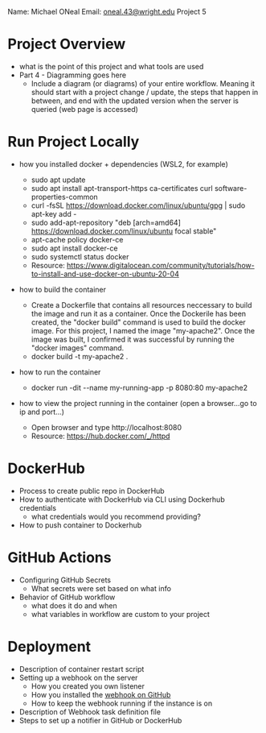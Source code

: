 Name: Michael ONeal
Email: oneal.43@wright.edu
Project 5

# Project Overview

- what is the point of this project and what tools are used
- Part 4 - Diagramming goes here
  - Include a diagram (or diagrams) of your entire workflow. Meaning it should start with a project change / update, the steps that happen in between, and end with the updated version when the server is queried (web page is accessed)

# Run Project Locally

- how you installed docker + dependencies (WSL2, for example)
  * sudo apt update
  * sudo apt install apt-transport-https ca-certificates curl software-properties-common
  * curl -fsSL https://download.docker.com/linux/ubuntu/gpg | sudo apt-key add -
  * sudo add-apt-repository "deb [arch=amd64] https://download.docker.com/linux/ubuntu focal stable"
  * apt-cache policy docker-ce
  * sudo apt install docker-ce
  * sudo systemctl status docker
  * Resource: https://www.digitalocean.com/community/tutorials/how-to-install-and-use-docker-on-ubuntu-20-04

- how to build the container
  * Create a Dockerfile that contains all resources neccessary to build the image and run it as a container. Once the Dockerile has been created, the "docker build" command is used to build the docker image. For this project, I named the image "my-apache2". Once the image was built, I confirmed it was successful by running the "docker images" command.
  * docker build -t my-apache2 .
- how to run the container
  * docker run -dit --name my-running-app -p 8080:80 my-apache2
- how to view the project running in the container (open a browser...go to ip and port...)
  * Open browser and type http://localhost:8080 
  * Resource: https://hub.docker.com/_/httpd
# DockerHub

- Process to create public repo in DockerHub
- How to authenticate with DockerHub via CLI using Dockerhub credentials
  - what credentials would you recommend providing?
- How to push container to Dockerhub

# GitHub Actions

- Configuring GitHub Secrets
  - What secrets were set based on what info
- Behavior of GitHub workflow
  - what does it do and when
  - what variables in workflow are custom to your project

# Deployment

- Description of container restart script
- Setting up a webhook on the server
  - How you created you own listener
  - How you installed the [webhook on GitHub](https://github.com/adnanh/webhook)
  - How to keep the webhook running if the instance is on
- Description of Webhook task definition file
- Steps to set up a notifier in GitHub or DockerHub

